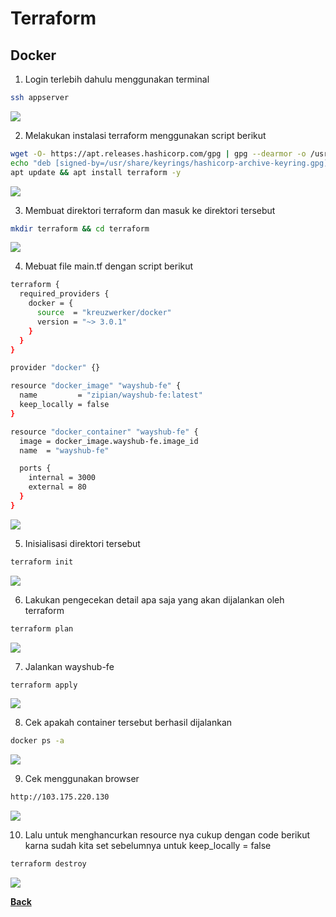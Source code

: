 # Terraform

## Docker

1. Login terlebih dahulu menggunakan terminal
```bash
ssh appserver
``` 
<img src="images/image001.png">

2. Melakukan instalasi terraform menggunakan script berikut
```bash
wget -O- https://apt.releases.hashicorp.com/gpg | gpg --dearmor -o /usr/share/keyrings/hashicorp-archive-keyring.gpg
echo "deb [signed-by=/usr/share/keyrings/hashicorp-archive-keyring.gpg] https://apt.releases.hashicorp.com $(lsb_release -cs) main" | tee /etc/apt/sources.list.d/hashicorp.list
apt update && apt install terraform -y
``` 
<img src="images/image002.png">

3. Membuat direktori terraform dan masuk ke direktori tersebut
```bash
mkdir terraform && cd terraform
``` 
<img src="images/image003.png">

4. Mebuat file main.tf dengan script berikut
```bash
terraform {
  required_providers {
    docker = {
      source  = "kreuzwerker/docker"
      version = "~> 3.0.1"
    }
  }
}

provider "docker" {}

resource "docker_image" "wayshub-fe" {
  name         = "zipian/wayshub-fe:latest"
  keep_locally = false
}

resource "docker_container" "wayshub-fe" {
  image = docker_image.wayshub-fe.image_id
  name  = "wayshub-fe"

  ports {
    internal = 3000
    external = 80
  }
}
``` 
<img src="images/image004.png">

5. Inisialisasi direktori tersebut
```bash
terraform init
``` 
<img src="images/image005.png">

6. Lakukan pengecekan detail apa saja yang akan dijalankan oleh terraform
```bash
terraform plan
``` 
<img src="images/image006.png">

7. Jalankan wayshub-fe
```bash
terraform apply
``` 
<img src="images/image007.png">

8. Cek apakah container tersebut berhasil dijalankan
```bash
docker ps -a
``` 
<img src="images/image008.png">

9. Cek menggunakan browser
```bash
http://103.175.220.130
``` 
<img src="images/image009.png">

10. Lalu untuk menghancurkan resource nya cukup dengan code berikut karna sudah kita set sebelumnya untuk keep_locally = false
```bash
terraform destroy
``` 
<img src="images/image010.png">

[**Back**](../../README.md)